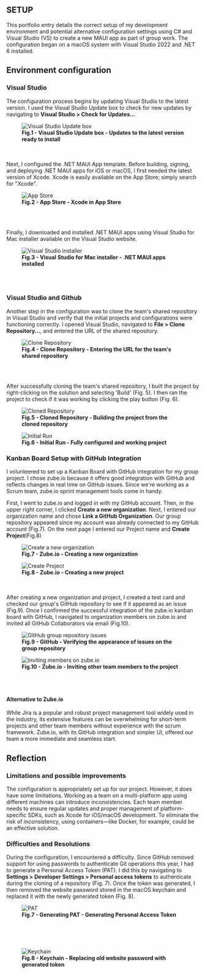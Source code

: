## SETUP

This portfolio entry details the correct setup of my development environment and potential alternative configuration settings 
using C# and Visual Studio (VS) to create a new MAUI app as part of group work.
The configuration began on a macOS system with Visual Studio 2022 and .NET 6 installed.

## Environment configuration
### Visual Studio 

The configuration process begins by updating Visual Studio to the latest version. I used the Visual Studio Update box to check for new updates by navigating to **Visual Studio > Check for Updates...**
<figure>
  <img src="https://github.com/patryklbn/portfolio-assessment/blob/master/images/1.png?raw=true" alt="Visual Studio Update box">
  <figcaption><b>Fig.1 - Visual Studio Update box - Updates to the latest version ready to install</b></figcaption>
</figure>
<br>
<br>
Next, I configured the .NET MAUI App template. Before building, signing, and deploying .NET MAUI apps for iOS or macOS, I first needed the latest version of Xcode. Xcode is easily available on the App Store; simply search for "Xcode".

<figure>
  <img src="https://github.com/patryklbn/portfolio-assessment/blob/master/images/2.png?raw=true" alt="App Store">
  <figcaption><b>Fig.2 - App Store - Xcode in App Store</b></figcaption>
</figure>
<br>
<br>

Finally, I downloaded and installed .NET MAUI apps using Visual Studio for Mac installer available on the Visual Studio website.
<figure>
  <img src="https://github.com/patryklbn/portfolio-assessment/blob/master/images/4.png?raw=true" alt="Visual Studio installer">
  <figcaption><b>Fig.3 - Visual Studio for Mac installer - .NET MAUI apps installed</b></figcaption>
</figure>
<br>
<br>

 ### Visual Studio and Github
 
Another step in the configuration was to clone the team's shared repository in Visual Studio and verify that the initial projects and configurations were functioning correctly. I opened Visual Studio, navigated to **File > Clone Repository...**, and entered the URL of the shared repository.
<figure>
  <img src="https://github.com/patryklbn/portfolio-assessment/blob/master/images/5.png?raw=true" alt="Clone Repository">
  <figcaption><b>Fig.4 - Clone Repository - Entering the URL for the team's shared repository</b></figcaption>
</figure>
<br>
<br>

After successfully cloning the team's shared repository, I built the project by right-clicking on the solution and selecting 'Build' (Fig. 5). I then ran the project to check if it was working by clicking the play button (Fig. 6).
<figure>
  <img src="https://github.com/patryklbn/portfolio-assessment/blob/master/images/6.png?raw=true" alt="Cloned Repository">
  <figcaption><b>Fig.5 - Cloned Repository - Building the project from the cloned repository</b></figcaption>
</figure>
<figure>
  <img src="https://github.com/patryklbn/portfolio-assessment/blob/master/images/7.png?raw=true" alt="Initial Run">
  <figcaption><b>Fig.6 - Initial Run - Fully configured and working project</b></figcaption>
</figure>

### Kanban Board Setup with GitHub Integration

I volunteered to set up a Kanban Board with GitHub integration for my group project. I chose zube.io because it offers good integration with GitHub and reflects changes in real time on GitHub issues. Since we're working as a Scrum team, zube.io sprint management tools come in handy.

First, I went to zube.io and logged in with my GitHub account. Then, in the upper right corner, I clicked **Create a new organization**. Next, I entered our organization name and chose **Link a GitHub Organization**. Our group repository appeared since my account was already connected to my GitHub account (Fig.7). On the next page I entered our Project name  and **Create Project**(Fig.8) 

<figure>
  <img src="https://github.com/patryklbn/portfolio-assessment/blob/master/images/12.png?raw=true" alt="Create a new organization">
  <figcaption><b>Fig.7 - Zube.io - Creating a new organization</b></figcaption>
</figure>
<figure>
  <img src="https://github.com/patryklbn/portfolio-assessment/blob/master/images/11.png?raw=true" alt="Create Project">
  <figcaption><b>Fig.8 - Zube.io - Creating a new project</b></figcaption>
</figure>
<br>
<br>
After creating a new organization and project, I created a test card and checked our group's GitHub repository to see if it appeared as an issue (Fig.9). Once I confirmed the successful integration of the zube.io kanban board with GitHub, I navigated to organization members on zube.io and invited all GitHub Collaborators via email (Fig.10).

<figure>
  <img src="https://github.com/patryklbn/portfolio-assessment/blob/master/images/13.png?raw=true" alt="GitHub group repository issues">
  <figcaption><b>Fig.9 - GitHub - Verifying the appearance of issues on the group repository</b></figcaption>
</figure>
<figure>
  <img src="https://github.com/patryklbn/portfolio-assessment/blob/master/images/14.png?raw=true" alt="Inviting members on zube.io">
  <figcaption><b>Fig.10 - Zube.io - Inviting other team members to the project</b></figcaption>
</figure>
<br>
<br>

#### Alternative to Zube.io
While Jira is a popular and robust project management tool widely used in the industry, its extensive features can be overwhelming for short-term projects and other team members without experience with the scrum framework. Zube.io, with its GitHub integration and simpler UI, offered our team a more immediate and seamless start.
 
## Reflection

### Limitations and possible improvements 
The configuration is appropriately set up for our project. However, it does have some limitations. Working as a team on a multi-platform app using different machines can introduce inconsistencies. Each team member needs to ensure regular updates and proper management of platform-specific SDKs, such as Xcode for iOS/macOS development. To eliminate the risk of inconsistency, using containers—like Docker, for example, could be an effective solution.

### Difficulties and Resolutions
During the configuration, I encountered a difficulty. Since GitHub removed support for using passwords to authenticate Git operations this year, I had to generate a Personal Access Token (PAT). I did this by navigating to **Settings > Developer Settings > Personal access tokens** to authenticate during the cloning of a repository (Fig. 7). Once the token was generated, I then removed the website password stored in the macOS keychain and replaced it with the newly generated token (Fig. 8).

<figure>
  <img src="https://github.com/patryklbn/portfolio-assessment/blob/master/images/8.png?raw=true" alt="PAT">
  <figcaption><b>Fig.7 - Generating PAT - Generating Personal Access Token</b></figcaption>
</figure>
<br>
<br>
<br>
<figure>
  <img src="https://github.com/patryklbn/portfolio-assessment/blob/master/images/9.png?raw=true" alt="Keychain">
  <figcaption><b>Fig.8 - Keychain - Replacing old website password with generated token</b></figcaption>
</figure>






